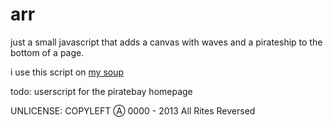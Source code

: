 arr
===

just a small javascript that adds a canvas with waves and a pirateship to the bottom of a page.

i use this script on [my soup](http://jascha.soup.io)

todo:
userscript for the piratebay homepage

UNLICENSE:
COPYLEFT &#9398; 0000 - 2013 All Rites Reversed
